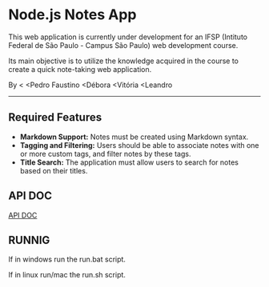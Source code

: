 # Node.js Notes App

This web application is currently under development for an IFSP (Intituto Federal de São Paulo - Campus São Paulo) web development course.

Its main objective is to utilize the knowledge acquired in the course to create a quick note-taking web application.

By
<
<Pedro Faustino
<Débora 
<Vitória
<Leandro

---

## Required Features

* **Markdown Support:** Notes must be created using Markdown syntax.
* **Tagging and Filtering:** Users should be able to associate notes with one or more custom tags, and filter notes by these tags.
* **Title Search:** The application must allow users to search for notes based on their titles.

## API DOC

[API DOC](api/README.md)

## RUNNIG

If in windows run the run.bat script.

If in linux run/mac the run.sh script.
